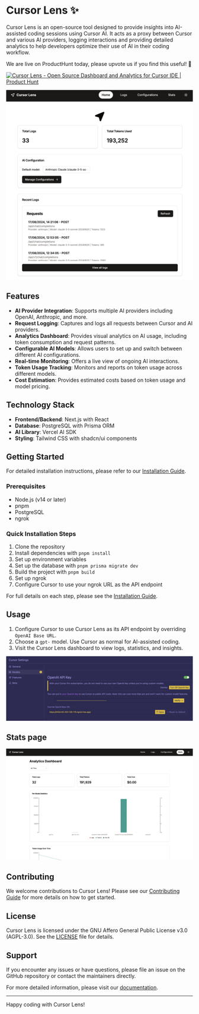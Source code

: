 # Cursor Lens ✨

Cursor Lens is an open-source tool designed to provide insights into AI-assisted coding sessions using Cursor AI. It acts as a proxy between Cursor and various AI providers, logging interactions and providing detailed analytics to help developers optimize their use of AI in their coding workflow.

We are live on ProductHunt today, please upvote us if you find this useful! 🙏

<a href="https://www.producthunt.com/posts/cursor-lens?embed=true&utm_source=badge-featured&utm_medium=badge&utm_souce=badge-cursor&#0045;lens" target="_blank"><img src="https://api.producthunt.com/widgets/embed-image/v1/featured.svg?post_id=480850&theme=neutral" alt="Cursor&#0032;Lens - Open&#0032;Source&#0032;Dashboard&#0032;and&#0032;Analytics&#0032;for&#0032;Cursor&#0032;IDE | Product Hunt" style="width: 250px; height: 54px;" width="250" height="54" /></a>

![Cursor Lens Dashboard](public/cl-dashboard.png)

## Features

- **AI Provider Integration**: Supports multiple AI providers including OpenAI, Anthropic, and more.
- **Request Logging**: Captures and logs all requests between Cursor and AI providers.
- **Analytics Dashboard**: Provides visual analytics on AI usage, including token consumption and request patterns.
- **Configurable AI Models**: Allows users to set up and switch between different AI configurations.
- **Real-time Monitoring**: Offers a live view of ongoing AI interactions.
- **Token Usage Tracking**: Monitors and reports on token usage across different models.
- **Cost Estimation**: Provides estimated costs based on token usage and model pricing.

## Technology Stack

- **Frontend/Backend**: Next.js with React
- **Database**: PostgreSQL with Prisma ORM
- **AI Library**: Vercel AI SDK
- **Styling**: Tailwind CSS with shadcn/ui components

## Getting Started

For detailed installation instructions, please refer to our [Installation Guide](https://www.cursorlens.com/docs/getting-started/installation).

### Prerequisites

- Node.js (v14 or later)
- pnpm
- PostgreSQL
- ngrok

### Quick Installation Steps

1. Clone the repository
2. Install dependencies with `pnpm install`
3. Set up environment variables
4. Set up the database with `pnpm prisma migrate dev`
5. Build the project with `pnpm build`
6. Set up ngrok
7. Configure Cursor to use your ngrok URL as the API endpoint

For full details on each step, please see the [Installation Guide](https://www.cursorlens.com/docs/getting-started/installation).

## Usage

1. Configure Cursor to use Cursor Lens as its API endpoint by overriding `OpenAI Base URL`.
2. Choose a `gpt-` model. Use Cursor as normal for AI-assisted coding.
3. Visit the Cursor Lens dashboard to view logs, statistics, and insights.

![Cursor settings](public/cl-settings.png)

## Stats page

![Cursor Lens Stats](public/cl-stats.png)

## Contributing

We welcome contributions to Cursor Lens! Please see our [Contributing Guide](CONTRIBUTING.md) for more details on how to get started.

## License

Cursor Lens is licensed under the GNU Affero General Public License v3.0 (AGPL-3.0). See the [LICENSE](LICENSE) file for details.

## Support

If you encounter any issues or have questions, please file an issue on the GitHub repository or contact the maintainers directly.

For more detailed information, please visit our [documentation](https://www.cursorlens.com/docs/project/introduction).

---

Happy coding with Cursor Lens!
